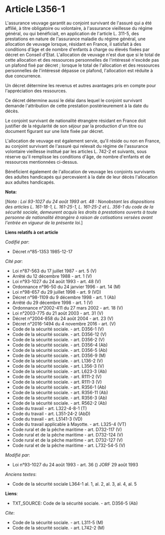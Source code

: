 # Article L356-1

L'assurance veuvage   garantit au conjoint survivant de l'assuré qui a été affilié, à titre obligatoire ou volontaire, à
l'assurance vieillesse du régime général, ou qui bénéficiait, en application de l'article L. 311-5, des prestations en nature
de l'assurance maladie du régime général, une allocation de veuvage lorsque, résidant en France, il satisfait à des
conditions d'âge et de nombre d'enfants à charge ou élevés fixées par décret en Conseil d'Etat. L'allocation de veuvage n'est
due que si le total de cette allocation et des ressources personnelles de l'intéressé n'excède pas un plafond fixé par
décret ; lorsque le total de l'allocation et des ressources personnelles de l'intéressé dépasse ce plafond, l'allocation est
réduite à due concurrence. 

Un décret détermine les revenus et autres avantages pris en compte pour l'appréciation des ressources. 

Ce décret détermine aussi le délai dans lequel le conjoint survivant demande l'attribution de cette prestation
postérieurement à la date du décès. 

Le conjoint survivant de nationalité étrangère résidant en France doit justifier de la régularité de son séjour par la
production d'un titre ou document figurant sur une liste fixée par décret. 

L'allocation de veuvage est également servie, qu'il réside ou non en France, au conjoint survivant de l'assuré qui relevait
du régime de l'assurance volontaire vieillesse institué par les articles L. 742-2 et suivants, sous réserve qu'il remplisse
les conditions d'âge, de nombre d'enfants et de ressources mentionnées ci-dessus. 

Bénéficient également de l'allocation de veuvage les conjoints survivants des adultes handicapés qui percevaient à la date de
leur décès l'allocation aux adultes handicapés.

**Nota:**

[*Nota : Loi 93-1027 du 24 août 1993 art. 48 : Nonobstant les dispositions des articles L. 161-18-1, L. 161-25-1, L. 161-25-2
et L. 356-1 du code de la sécurité sociale, demeurent acquis les droits à prestations ouverts à toute personne de nationalité
étrangère à raison de cotisations versées avant l'entrée en vigueur de la présente loi.*]

**Liens relatifs à cet article**

_Codifié par_:

  - Décret n°85-1353 1985-12-17

_Cité par_:

  - Loi n°87-563 du 17 juillet 1987 - art. 5 (V)
  - Arrêté du 12 décembre 1988 - art. 1 (V)
  - Loi n°93-1027 du 24 août 1993 - art. 48 (V)
  - Ordonnance n°96-50 du 24 janvier 1996 - art. 14 (M)
  - Loi n°98-657 du 29 juillet 1998 - art. 9 (VD)
  - Décret n°98-1109 du 9 décembre 1998 - art. 1 (Ab)
  - Arrêté du 29 décembre 1998 - art. 1 (V)
  - Ordonnance n°2002-411 du 27 mars 2002 - art. 18 (V)
  - Loi n°2003-775 du 21 août 2003 - art. 31 (V)
  - Décret n°2004-858 du 24 août 2004 - art. 23 (V)
  - Décret n°2016-1494 du 4 novembre 2016 - art. (V)
  - Code de la sécurité sociale. - art. D356-1 (V)
  - Code de la sécurité sociale. - art. D356-12 (V)
  - Code de la sécurité sociale. - art. D356-2 (V)
  - Code de la sécurité sociale. - art. D356-4 (Ab)
  - Code de la sécurité sociale. - art. D356-5 (Ab)
  - Code de la sécurité sociale. - art. D356-9 (M)
  - Code de la sécurité sociale. - art. L136-2 (V)
  - Code de la sécurité sociale. - art. L356-3 (V)
  - Code de la sécurité sociale. - art. L623-3 (Ab)
  - Code de la sécurité sociale. - art. R111-2 (V)
  - Code de la sécurité sociale. - art. R111-3 (V)
  - Code de la sécurité sociale. - art. R356-1 (Ab)
  - Code de la sécurité sociale. - art. R356-11 (Ab)
  - Code de la sécurité sociale. - art. R356-3 (Ab)
  - Code de la sécurité sociale. - art. R562-2 (Ab)
  - Code du travail - art. L322-4-8-1 (T)
  - Code du travail - art. L351-24-2 (AbD)
  - Code du travail - art. L5141-3 (VD)
  - Code du travail applicable à Mayotte. - art. L325-4 (VT)
  - Code rural et de la pêche maritime - art. D732-117 (V)
  - Code rural et de la pêche maritime - art. D732-124 (V)
  - Code rural et de la pêche maritime - art. D732-127 (V)
  - Code rural et de la pêche maritime - art. L732-54-5 (V)

_Modifié par_:

  - Loi n°93-1027 du 24 août 1993 - art. 36 () JORF 29 août 1993

_Anciens textes_:

  - Code de la sécurité sociale L364-1 al. 1, al. 2, al. 3, al. 4, al. 5

**Liens**:

  - TXT_SOURCE: Code de la sécurité sociale. - art. D356-5 (Ab)

_Cite_:

  - Code de la sécurité sociale. - art. L311-5 (M)
  - Code de la sécurité sociale. - art. L742-2 (M)
